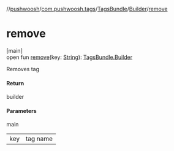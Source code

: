 //[pushwoosh](../../../../index.md)/[com.pushwoosh.tags](../../index.md)/[TagsBundle](../index.md)/[Builder](index.md)/[remove](remove.md)

# remove

[main]\
open fun [remove](remove.md)(key: [String](https://developer.android.com/reference/kotlin/java/lang/String.html)): [TagsBundle.Builder](index.md)

Removes tag

#### Return

builder

#### Parameters

main

| | |
|---|---|
| key | tag name |
